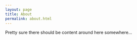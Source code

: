 ```yaml
---
layout: page
title: About
permalink: about.html
---
```


Pretty sure there should be content around here somewhere...
